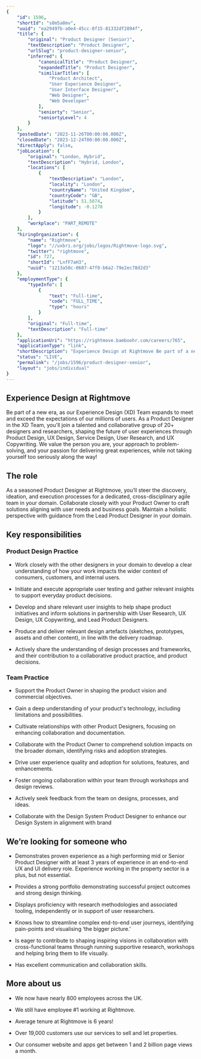 ```yaml
---
{
	"id": 1596,
	"shortId": "s8m5a8mv",
	"uuid": "ea29497b-a0e4-45cc-8f15-81332df2894f",
	"title": {
		"original": "Product Designer (Senior)",
		"textDescription": "Product Designer",
		"urlSlug": "product-designer-senior",
		"inferred": {
			"canonicalTitle": "Product Designer",
			"expandedTitle": "Product Designer",
			"similiarTitles": [
				"Product Architect",
				"User Experience Designer",
				"User Interface Designer",
				"Web Designer",
				"Web Developer"
			],
			"seniorty": "Senior",
			"seniortyLevel": 4
		}
	},
	"postedDate": "2023-11-26T00:00:00.000Z",
	"closedDate": "2023-12-24T00:00:00.000Z",
	"directApply": false,
	"jobLocation": {
		"original": "London, Hybrid",
		"textDescription": "Hybrid, London",
		"locations": [
			{
				"textDescription": "London",
				"locality": "London",
				"countryName": "United Kingdom",
				"countryCode": "GB",
				"latitude": 51.5074,
				"longitude": -0.1278
			}
		],
		"workplace": "PART_REMOTE"
	},
	"hiringOrganization": {
		"name": "Rightmove",
		"logo": "//uxbri.org/jobs/logos/Rightmove-logo.svg",
		"twitter": "rightmove",
		"id": 727,
		"shortId": "LnfF7aH3",
		"uuid": "1213a58c-0607-47f0-b6a2-79e2ec78d2d3"
	},
	"employmentType": {
		"typeInfo": [
			{
				"text": "Full-time",
				"code": "FULL_TIME",
				"type": "hours"
			}
		],
		"original": "Full-time",
		"textDescription": "Full-time"
	},
	"applicationUri": "https://rightmove.bamboohr.com/careers/765",
	"applicationType": "link",
	"shortDescription": "Experience Design at Rightmove Be part of a new era, as our Experience Design (XD) Team expands to meet and exceed the expectations of our millions of users. As a Product Designer in the XD Team,",
	"status": "LIVE",
	"permalink": "/jobs/1596/product-designer-senior",
	"layout": "jobs/individual"
}
---
```

<h2>Experience Design at Rightmove&nbsp;</h2><p>Be part of a new era, as our Experience Design (XD) Team expands to meet and exceed the expectations of our millions of users. As a Product Designer in the XD Team, you'll join a talented and collaborative group of 20+ designers and researchers, shaping the future of user experiences through Product Design, UX Design, Service Design, User Research, and UX Copywriting. We value the person you are, your approach to problem-solving, and your passion for delivering great experiences, while not taking yourself too seriously along the way!&nbsp;&nbsp;</p><h2>The role&nbsp;</h2><p>As a seasoned Product Designer at Rightmove, you’ll steer the discovery, ideation, and execution processes for a dedicated, cross-disciplinary agile team in your domain. Collaborate closely with your Product Owner to craft solutions aligning with user needs and business goals. Maintain a holistic perspective with guidance from the Lead Product Designer in your domain.&nbsp;</p><h2>Key responsibilities&nbsp;</h2><h3>Product Design Practice&nbsp;</h3><ul><li><p>Work closely with the other designers in your domain to develop a clear understanding of how your work impacts the wider context of consumers, customers, and internal users. &nbsp;&nbsp;</p></li><li><p>Initiate and execute appropriate user testing and gather relevant insights to support everyday product decisions.&nbsp;</p></li><li><p>Develop and share relevant user insights to help shape product initiatives and inform solutions in partnership with User Research, UX Design, UX Copywriting, and Lead Product Designers. &nbsp;&nbsp;</p></li><li><p>Produce and deliver relevant design artefacts (sketches, prototypes, assets and other content), in line with the delivery roadmap. &nbsp;&nbsp;</p></li><li><p>Actively share the understanding of design processes and frameworks, and their contribution to a collaborative product practice, and product decisions. &nbsp;&nbsp;</p></li></ul><h3>Team Practice&nbsp;</h3><ul><li><p>Support the Product Owner in shaping the product vision and commercial objectives.&nbsp;</p></li><li><p>Gain a deep understanding of your product's technology, including limitations and possibilities.&nbsp;</p></li><li><p>Cultivate relationships with other Product Designers, focusing on enhancing collaboration and documentation.&nbsp;</p></li><li><p>Collaborate with the Product Owner to comprehend solution impacts on the broader domain, identifying risks and adoption strategies.&nbsp;</p></li><li><p>Drive user experience quality and adoption for solutions, features, and enhancements.&nbsp;</p></li><li><p>Foster ongoing collaboration within your team through workshops and design reviews.&nbsp;</p></li><li><p>Actively seek feedback from the team on designs, processes, and ideas.&nbsp;</p></li><li><p>Collaborate with the Design System Product Designer to enhance our Design System in alignment with brand&nbsp;</p></li></ul><h2>We’re looking for someone who&nbsp;</h2><ul><li><p>Demonstrates proven experience as a high performing mid or Senior Product Designer with at least 3 years of experience in an end-to-end UX and UI delivery role. Experience working in the property sector is a plus, but not essential.&nbsp;</p></li><li><p>Provides a strong portfolio demonstrating successful project outcomes and strong design thinking.&nbsp;&nbsp;</p></li><li><p>Displays proficiency with research methodologies and associated tooling, independently or in support of user researchers.&nbsp;</p></li><li><p>Knows how to streamline complex end-to-end user journeys, identifying pain-points and visualising ‘the bigger picture.’&nbsp;</p></li><li><p>Is eager to contribute to shaping inspiring visions in collaboration with cross-functional teams through running supportive research, workshops and helping bring them to life visually.&nbsp;</p></li><li><p>Has excellent communication and collaboration skills.&nbsp;</p></li></ul><h2>More about us</h2><ul><li><p>We now have nearly 800 employees across the UK.&nbsp;</p></li><li><p>We still have employee #1 working at Rightmove.&nbsp;</p></li><li><p>Average tenure at Rightmove is 6 years!&nbsp;</p></li><li><p>Over 19,000 customers use our services to sell and let properties.&nbsp;</p></li><li><p>Our consumer website and apps get between 1 and 2 billion page views a month.</p></li></ul>
